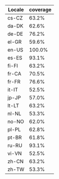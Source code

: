 ﻿| Locale | coverage |
| ------ | -------- |
| cs-CZ | 63.2% |
| da-DK | 62.6% |
| de-DE | 76.2% |
| el-GR | 59.6% |
| en-US | 100.0% |
| es-ES | 93.1% |
| fi-FI | 63.2% |
| fr-CA | 70.5% |
| fr-FR | 76.6% |
| it-IT | 52.5% |
| jp-JP | 57.0% |
| lt-LT | 63.2% |
| nl-NL | 53.3% |
| no-NO | 62.0% |
| pl-PL | 62.8% |
| pt-BR | 61.8% |
| ru-RU | 93.1% |
| vi-VN | 52.5% |
| zh-CN | 63.2% |
| zh-TW | 53.3% |
